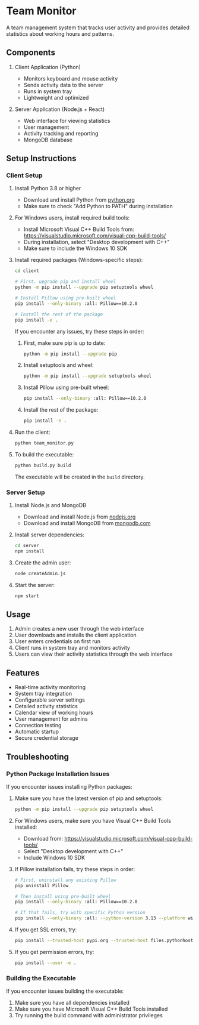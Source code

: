 # Team Monitor

A team management system that tracks user activity and provides detailed statistics about working hours and patterns.

## Components

1. Client Application (Python)
   - Monitors keyboard and mouse activity
   - Sends activity data to the server
   - Runs in system tray
   - Lightweight and optimized

2. Server Application (Node.js + React)
   - Web interface for viewing statistics
   - User management
   - Activity tracking and reporting
   - MongoDB database

## Setup Instructions

### Client Setup

1. Install Python 3.8 or higher
   - Download and install Python from [python.org](https://www.python.org/downloads/)
   - Make sure to check "Add Python to PATH" during installation

2. For Windows users, install required build tools:
   - Install Microsoft Visual C++ Build Tools from: https://visualstudio.microsoft.com/visual-cpp-build-tools/
   - During installation, select "Desktop development with C++"
   - Make sure to include the Windows 10 SDK

3. Install required packages (Windows-specific steps):
   ```bash
   cd client
   
   # First, upgrade pip and install wheel
   python -m pip install --upgrade pip setuptools wheel
   
   # Install Pillow using pre-built wheel
   pip install --only-binary :all: Pillow==10.2.0
   
   # Install the rest of the package
   pip install -e .
   ```

   If you encounter any issues, try these steps in order:

   1. First, make sure pip is up to date:
      ```bash
      python -m pip install --upgrade pip
      ```

   2. Install setuptools and wheel:
      ```bash
      python -m pip install --upgrade setuptools wheel
      ```

   3. Install Pillow using pre-built wheel:
      ```bash
      pip install --only-binary :all: Pillow==10.2.0
      ```

   4. Install the rest of the package:
      ```bash
      pip install -e .
      ```

4. Run the client:
   ```bash
   python team_monitor.py
   ```

5. To build the executable:
   ```bash
   python build.py build
   ```
   The executable will be created in the `build` directory.

### Server Setup

1. Install Node.js and MongoDB
   - Download and install Node.js from [nodejs.org](https://nodejs.org/)
   - Download and install MongoDB from [mongodb.com](https://www.mongodb.com/try/download/community)

2. Install server dependencies:
   ```bash
   cd server
   npm install
   ```

3. Create the admin user:
   ```bash
   node createAdmin.js
   ```

4. Start the server:
   ```bash
   npm start
   ```

## Usage

1. Admin creates a new user through the web interface
2. User downloads and installs the client application
3. User enters credentials on first run
4. Client runs in system tray and monitors activity
5. Users can view their activity statistics through the web interface

## Features

- Real-time activity monitoring
- System tray integration
- Configurable server settings
- Detailed activity statistics
- Calendar view of working hours
- User management for admins
- Connection testing
- Automatic startup
- Secure credential storage

## Troubleshooting

### Python Package Installation Issues

If you encounter issues installing Python packages:

1. Make sure you have the latest version of pip and setuptools:
   ```bash
   python -m pip install --upgrade pip setuptools wheel
   ```

2. For Windows users, make sure you have Visual C++ Build Tools installed:
   - Download from: https://visualstudio.microsoft.com/visual-cpp-build-tools/
   - Select "Desktop development with C++"
   - Include Windows 10 SDK

3. If Pillow installation fails, try these steps in order:
   ```bash
   # First, uninstall any existing Pillow
   pip uninstall Pillow
   
   # Then install using pre-built wheel
   pip install --only-binary :all: Pillow==10.2.0
   
   # If that fails, try with specific Python version
   pip install --only-binary :all: --python-version 3.13 --platform win_amd64 Pillow==10.2.0
   ```

4. If you get SSL errors, try:
   ```bash
   pip install --trusted-host pypi.org --trusted-host files.pythonhosted.org -e .
   ```

5. If you get permission errors, try:
   ```bash
   pip install --user -e .
   ```

### Building the Executable

If you encounter issues building the executable:

1. Make sure you have all dependencies installed
2. Make sure you have Microsoft Visual C++ Build Tools installed
3. Try running the build command with administrator privileges 